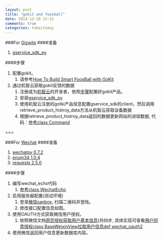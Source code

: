 ```yaml
---
layout: post
title: "gokit and foosball"
date: 2014-12-18 12:13
comments: true
categories: takeiteasy
---
```


###For [Gizwits](http://www.gizwits.com)
####准备
1. [gservice_sdk_py](https://github.com/gizwits/gservice_sdk_py)

####步骤
1. 配置gokit。
   1. 请参考[How To Build Smart FoosBall with GoKit](https://github.com/smartfoosball/foosball-mcu/wiki/How-To-Build-Smart-FoosBall-with-GoKit)
2. 通过机智云获取gokit反馈的数据
   1. 注册成为[机智云](http://www.gizwits.com)的开发者，依照[步骤](https://github.com/smartfoosball/foosball-mcu/wiki/How-To-Build-Smart-FoosBall-with-GoKit#步骤)配置好gokit产品。
   2. 安装[gservice_sdk_py](https://github.com/gizwits/gservice_sdk_py)
   3. 使用机智云注册的gotki产品信息配置gservice_sdk的client，然后调用retrieve_product_histroy_data方法从机智云获取设备数据
   3. 根据retrieve_product_histroy_data返回的数据更新网站的进球数据, 代码：[参考class Command](https://github.com/smartfoosball/fooscloud/blob/dev/smartfoosball/management/commands/goals.py)

===

###For [Wechat](http://weixin.qq.com/)
####准备
1. [wechatpy 0.7.2](https://pypi.python.org/pypi/wechatpy/0.7.2)
2. [enum34 1.0.4](https://pypi.python.org/pypi/enum34/1.0.4)
3. [requests 2.5.0](https://pypi.python.org/pypi/requests/2.5.0)

####步骤
1. 编写wechat_echo代码
   1. [参考class WechatEcho](https://github.com/smartfoosball/fooscloud/blob/dev/smartfoosball/views.py)
2. 启用服务器配置(测试坏境)
   1. 登录[微信sanbox](http://mp.weixin.qq.com/debug/cgi-bin/sandbox?t=sandbox/login), 扫描二维码并登陆。
   2. 修改接口配置信息如图。
3. 使用OAUTH方式获取微信用户授权。
   1. 依照微信文档[网页授权获取用户基本信息](http://mp.weixin.qq.com/wiki/17/c0f37d5704f0b64713d5d2c37b468d75.html)(共四步, 具体实现可查看[用户同意授权class BaseWeixinView](https://github.com/smartfoosball/fooscloud/blob/dev/smartfoosball/views.py)[拉取用户信息def wechat_oauth2](https://github.com/smartfoosball/fooscloud/blob/dev/smartfoosball/views.py)
4. 使用微信返回用户信息更新数据库内容。